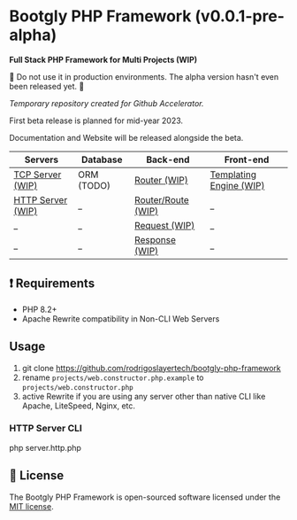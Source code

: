 # Bootgly PHP Framework (v0.0.1-pre-alpha)

**Full Stack PHP Framework for Multi Projects (WIP)**

🚧 Do not use it in production environments. The alpha version hasn't even been released yet. 🚧

*Temporary repository created for Github Accelerator.*

First beta release is planned for mid-year 2023.

Documentation and Website will be released alongside the beta.

Servers | Database | Back-end | Front-end
--- | --- | --- | ---
[TCP Server (WIP)](/interfaces/Web/TCP/Server.php) | ORM (TODO) | [Router (WIP)](/nodes/Web/HTTP/Server/Router.php) | [Templating Engine (WIP)](/core/Template.php)
[HTTP Server (WIP)](/nodes/Web/HTTP/Server.php) | _ | [Router/Route (WIP)](/nodes/Web/HTTP/Server/Router/Route.php) | _
_ | _ | [Request (WIP)](/nodes/Web/HTTP/Server/Request.php) | _
_ | _ | [Response (WIP)](/nodes/Web/HTTP/Server/Response.php) | _

## ❗️ Requirements

- PHP 8.2+
- Apache Rewrite compatibility in Non-CLI Web Servers

## Usage

1) git clone https://github.com/rodrigoslayertech/bootgly-php-framework
2) rename `projects/web.constructor.php.example` to `projects/web.constructor.php`
3) active Rewrite if you are using any server other than native CLI like Apache, LiteSpeed, Nginx, etc.

### HTTP Server CLI

php server.http.php

## 📃 License

The Bootgly PHP Framework is open-sourced software licensed under the [MIT license](https://opensource.org/licenses/MIT).
